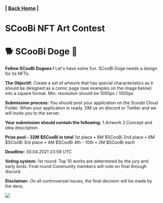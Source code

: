 ### | [Back Home](https://github.com/Scoobi-doge/Scoobi-doge.github.io) | 
# SCooBi NFT Art Contest 
# 🐕 SCooBi Doge  🐶



**Fellow SCooBi Dogees !**
Let's have some fun. SCooBi Doge needs a design for its NFTs. 

**The Objectif:** Create a set of artwork that has special characteristics as it should be designed as a comic page (see examples on the image below) into a square format. Min. resolution should be 1000px / 1000px 

**Submission process:** You should post your application on the Scoobi Cloud Folder. When your application is ready. DM us on discord or Twitter and we will invite you to the server. 

**Your submission should contain the following:**
1.Artwork
2.Concept and idea description 

**Prize pool - 32M $SCooBi in total** 
1st place • 8M $SCooBi 
2nd place • 6M $SCooBi 
3rd place • 4M $SCooBi 
4th - 10th • 2M $SCooBi each 

**Deadline:** 30.04.2021 23:59 UTC

**Voting system:**
1st round: Top 10 works are determined by the jury and early birds.
Final round Community members will vote on final through discord. 

**Disclaimer:** On all controversial issues, the final decision will be made by the devs.

![](https://i.imgur.com/xSzuRQ6.jpg)
